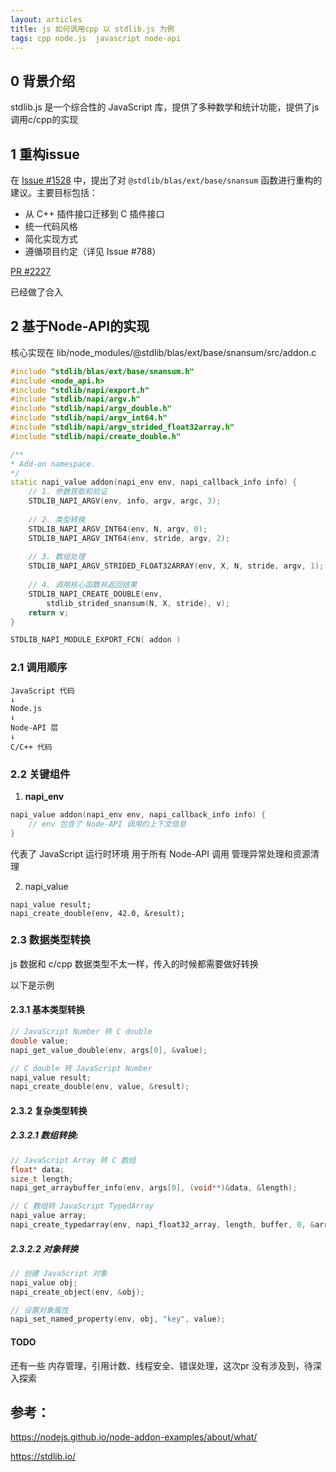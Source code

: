 ```yaml
---
layout: articles
title: js 如何调用cpp 以 stdlib.js 为例
tags: cpp node.js  javascript node-api
---
```


## 0 背景介绍

stdlib.js 是一个综合性的 JavaScript 库，提供了多种数学和统计功能，提供了js调用c/cpp的实现


## 1 重构issue

在 [Issue #1528](https://github.com/stdlib-js/stdlib/issues/1528) 中，提出了对 `@stdlib/blas/ext/base/snansum` 函数进行重构的建议。主要目标包括：

- 从 C++ 插件接口迁移到 C 插件接口
- 统一代码风格
- 简化实现方式
- 遵循项目约定（详见 Issue #788）


[PR #2227](https://github.com/stdlib-js/stdlib/pull/2227)

已经做了合入


## 2 基于Node-API的实现

核心实现在 lib/node_modules/@stdlib/blas/ext/base/snansum/src/addon.c
```cpp
#include "stdlib/blas/ext/base/snansum.h"
#include <node_api.h>
#include "stdlib/napi/export.h"
#include "stdlib/napi/argv.h"
#include "stdlib/napi/argv_double.h"
#include "stdlib/napi/argv_int64.h"
#include "stdlib/napi/argv_strided_float32array.h"
#include "stdlib/napi/create_double.h"

/**
* Add-on namespace.
*/
static napi_value addon(napi_env env, napi_callback_info info) {
    // 1. 参数获取和验证
    STDLIB_NAPI_ARGV(env, info, argv, argc, 3);
    
    // 2. 类型转换
    STDLIB_NAPI_ARGV_INT64(env, N, argv, 0);
    STDLIB_NAPI_ARGV_INT64(env, stride, argv, 2);
    
    // 3. 数组处理
    STDLIB_NAPI_ARGV_STRIDED_FLOAT32ARRAY(env, X, N, stride, argv, 1);
    
    // 4. 调用核心函数并返回结果
    STDLIB_NAPI_CREATE_DOUBLE(env, 
        stdlib_strided_snansum(N, X, stride), v);
    return v;
}

STDLIB_NAPI_MODULE_EXPORT_FCN( addon )
```

### 2.1 调用顺序

```
JavaScript 代码
↓
Node.js
↓
Node-API 层
↓
C/C++ 代码
```
### 2.2 关键组件

1. **napi_env**
```c
napi_value addon(napi_env env, napi_callback_info info) {
    // env 包含了 Node-API 调用的上下文信息
}
```
代表了 JavaScript 运行时环境
用于所有 Node-API 调用
管理异常处理和资源清理

2. napi_value
```
napi_value result;
napi_create_double(env, 42.0, &result);
```


### 2.3 数据类型转换

js 数据和 c/cpp 数据类型不太一样，传入的时候都需要做好转换


以下是示例
#### 2.3.1 基本类型转换

```c
// JavaScript Number 转 C double
double value;
napi_get_value_double(env, args[0], &value);

// C double 转 JavaScript Number
napi_value result;
napi_create_double(env, value, &result);
```
#### 2.3.2 复杂类型转换


##### 2.3.2.1 数组转换:


```c
// JavaScript Array 转 C 数组
float* data;
size_t length;
napi_get_arraybuffer_info(env, args[0], (void**)&data, &length);

// C 数组转 JavaScript TypedArray
napi_value array;
napi_create_typedarray(env, napi_float32_array, length, buffer, 0, &array);
```

##### 2.3.2.2 对象转换

```c
// 创建 JavaScript 对象
napi_value obj;
napi_create_object(env, &obj);

// 设置对象属性
napi_set_named_property(env, obj, "key", value);
```

#### TODO

还有一些 内存管理，引用计数、线程安全、错误处理，这次pr 没有涉及到，待深入探索


## 参考：

https://nodejs.github.io/node-addon-examples/about/what/


https://stdlib.io/
